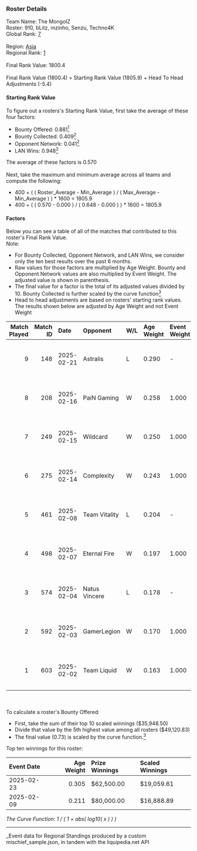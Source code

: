 ### Roster Details<br />
Team Name: The MongolZ<br />
Roster: 910, bLitz, mzinho, Senzu, Techno4K<br />
Global Rank: [7](../../standings_global_2025_07_07.md)<br />
<br />
Region: [Asia]( ../../standings_asia_2025_07_07.md)<br />
Regional Rank: [1]( ../../standings_asia_2025_07_07.md)<br />
<br />
Final Rank Value:  1800.4<br />
<br />
Final Rank Value (1800.4) = Starting Rank Value (1805.9) + Head To Head Adjustments (-5.4)<br />

#### Starting Rank Value<br />
To figure out a rosters's Starting Rank Value, first take the average of these four factors:<br />
- Bounty Offered: 0.881[<sup>1</sup>](#table2)
- Bounty Collected: 0.409[<sup>2</sup>](#table1)
- Opponent Network: 0.041[<sup>2</sup>](#table1)
- LAN Wins: 0.948[<sup>2</sup>](#table1)

The average of these factors is 0.570<br />
<br />
Next, take the maximum and minimum average across all teams and compute the following:<br />
- 400 + ( ( Roster_Average - Min_Average ) / ( Max_Average - Min_Average ) ) * 1600 = 1805.9
- 400 + ( ( 0.570 - 0.000 ) / ( 0.648 - 0.000 ) ) * 1600 = 1805.9


#### Factors<br />
Below you can see a table of all of the matches that contributed to this roster's Final Rank Value.<br />
Note:<br />

- For Bounty Collected, Opponent Network, and LAN Wins, we consider only the ten best results over the past 6 months.
- Raw values for those factors are multiplied by Age Weight. Bounty and Opponent Network values are also multiplied by Event Weight. The adjusted value is shown in parenthesis.
- The final value for a factor is the total of its adjusted values divided by 10. Bounty Collected is further scaled by the curve function[<sup>3</sup>](#curveFunction)
- Head to head adjustments are based on rosters' starting rank values. The results shown below are adjusted by Age Weight and not Event Weight
<span id="table1"></span><br />


| Match Played | Match ID | Date       | Opponent      | W/L | Age Weight | Event Weight | Bounty Collected | Opponent Network | LAN Wins  | H2H Adj. | Roster                              |
| -: | -: | :- | :- | :- | :- | :- | :- | :- | :- | -: | :- |
|            9 |      148 | 2025-02-21 | Astralis      | L   | 0.290      | -            | -                | -                | -         |    -3.03 | 910, bLitz, mzinho, Senzu, Techno4K |
|            8 |      208 | 2025-02-16 | PaiN Gaming   | W   | 0.258      | 1.000        | 0.443 (0.114)    | 0.428 (0.110)    | 1 (0.258) |     1.91 | 910, bLitz, mzinho, Senzu, Techno4K |
|            7 |      249 | 2025-02-15 | Wildcard      | W   | 0.250      | 1.000        | 0.145 (0.036)    | 0.171 (0.043)    | 1 (0.250) |     0.17 | 910, bLitz, mzinho, Senzu, Techno4K |
|            6 |      275 | 2025-02-14 | Complexity    | W   | 0.243      | 1.000        | 0.127 (0.031)    | 0.101 (0.025)    | 1 (0.243) |     0.09 | 910, bLitz, mzinho, Senzu, Techno4K |
|            5 |      461 | 2025-02-08 | Team Vitality | L   | 0.204      | -            | -                | -                | -         |    -3.75 | 910, bLitz, mzinho, Senzu, Techno4K |
|            4 |      498 | 2025-02-07 | Eternal Fire  | W   | 0.197      | 1.000        | 0.765 (0.151)    | 0.649 (0.128)    | 1 (0.197) |     3.87 | 910, bLitz, mzinho, Senzu, Techno4K |
|            3 |      574 | 2025-02-04 | Natus Vincere | L   | 0.178      | -            | -                | -                | -         |    -5.09 | 910, bLitz, mzinho, Senzu, Techno4K |
|            2 |      592 | 2025-02-03 | GamerLegion   | W   | 0.170      | 1.000        | 0.103 (0.018)    | 0.414 (0.070)    | 1 (0.170) |     0.28 | 910, bLitz, mzinho, Senzu, Techno4K |
|            1 |      603 | 2025-02-02 | Team Liquid   | W   | 0.163      | 1.000        | 0.069 (0.011)    | 0.201 (0.033)    | 1 (0.163) |     0.12 | 910, bLitz, mzinho, Senzu, Techno4K |

<br />
<span id="table2"></span><br />
To calculate a roster's Bounty Offered:<br />

- First, take the sum of their top 10 scaled winnings ($35,948.50)
- Divide that value by the 5th highest value among all rosters ($49,120.83)
- The final value (0.73) is scaled by the curve function.[<sup>3</sup>](#curveFunction)

Top ten winnings for this roster:<br />

| Event Date | Age Weight | Prize Winnings | Scaled Winnings |
| :- | -: | :- | :- |
| 2025-02-23 |      0.305 | $62,500.00     | $19,059.61      |
| 2025-02-09 |      0.211 | $80,000.00     | $16,888.89      |


<span id="curveFunction"></span>_The Curve Function: 1 / ( 1 + abs( log10( x ) ) )_<br />

---
_Event data for Regional Standings produced by a custom mischief_sample.json, in tandem with the liquipedia.net API<br />
